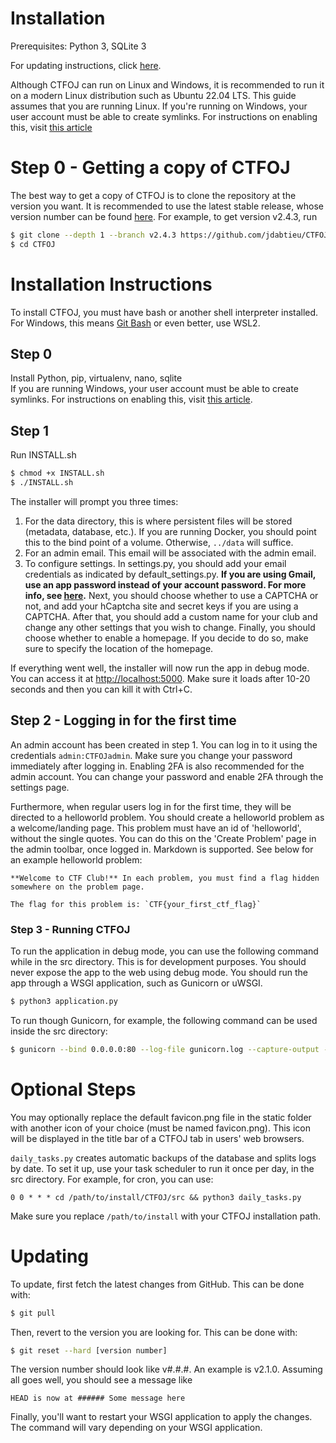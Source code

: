# Installation
Prerequisites: Python 3, SQLite 3

For updating instructions, click [here](#updating).

Although CTFOJ can run on Linux and Windows, it is recommended to run it
on a modern Linux distribution such as Ubuntu 22.04 LTS. This guide assumes that
you are running Linux. If you're running on Windows, your user account must
be able to create symlinks. For instructions on enabling this, visit
[this article](https://portal.perforce.com/s/article/3472)

# Step 0 - Getting a copy of CTFOJ
The best way to get a copy of CTFOJ is to clone the repository at the version
you want. It is recommended to use the latest stable release, whose version
number can be found [here](https://github.com/jdabtieu/CTFOJ/releases). For
example, to get version v2.4.3, run
```bash
$ git clone --depth 1 --branch v2.4.3 https://github.com/jdabtieu/CTFOJ.git
$ cd CTFOJ
```

# Installation Instructions
To install CTFOJ, you must have bash or another shell interpreter installed. For
Windows, this means [Git Bash](https://git-scm.com/downloads) or even better,
use WSL2.

## Step 0
Install Python, pip, virtualenv, nano, sqlite<br>
If you are running Windows, your user account must be able to create symlinks.
For instructions on enabling this, visit
[this article](https://portal.perforce.com/s/article/3472).

## Step 1
Run INSTALL.sh
```bash
$ chmod +x INSTALL.sh
$ ./INSTALL.sh
```

The installer will prompt you three times:
1. For the data directory, this is where persistent files will be stored
(metadata, database, etc.). If you are running Docker, you should point this to
the bind point of a volume. Otherwise, `../data` will suffice.
2. For an admin email. This email will be associated with the admin email.
3. To configure settings. In settings.py, you should add your email credentials
as indicated by default_settings.py. **If you are using Gmail, use an app
password instead of your account password. For more info, see
[here](https://support.google.com/accounts/answer/185833).**
Next, you should choose whether to use a CAPTCHA or not, and add your hCaptcha
site and secret keys if you are using a CAPTCHA. After that, you should add a
custom name for your club and change any other settings that you wish to change.
Finally, you should choose whether to enable a homepage. If you decide to do so,
make sure to specify the location of the homepage.

If everything went well, the installer will now run the app in debug mode. You
can access it at <http://localhost:5000>. Make sure it loads after 10-20 seconds
and then you can kill it with Ctrl+C.

## Step 2 - Logging in for the first time
An admin account has been created in step 1. You can log in to it using the
credentials `admin:CTFOJadmin`. Make sure you change your password immediately
after logging in. Enabling 2FA is also recommended for the admin account. You
can change your password and enable 2FA through the settings page.

Furthermore, when regular users log in for the first time, they will be directed
to a helloworld problem. You should create a helloworld problem as a
welcome/landing page. This problem must have an id of 'helloworld', without the
single quotes. You can do this on the 'Create Problem' page in the admin
toolbar, once logged in. Markdown is supported. See below for an example
helloworld problem:
```
**Welcome to CTF Club!** In each problem, you must find a flag hidden somewhere on the problem page.

The flag for this problem is: `CTF{your_first_ctf_flag}`
```

### Step 3 - Running CTFOJ
To run the application in debug mode, you can use the following command while in
the src directory. This is for development purposes. You should never expose the
app to the web using debug mode. You should run the app through a WSGI
application, such as Gunicorn or uWSGI.
```bash
$ python3 application.py
```

To run though Gunicorn, for example, the following command can be used inside the src directory:
```bash
$ gunicorn --bind 0.0.0.0:80 --log-file gunicorn.log --capture-output -w 4 wsgi:app
```

# Optional Steps
You may optionally replace the default favicon.png file in the static folder
with another icon of your choice (must be named favicon.png). This icon will be
displayed in the title bar of a CTFOJ tab in users' web browsers.

`daily_tasks.py` creates automatic backups of the database and splits logs by
date. To set it up, use your task scheduler to run it once per day, in the src
directory. For example, for cron, you can use:
```cron
0 0 * * * cd /path/to/install/CTFOJ/src && python3 daily_tasks.py
```
Make sure you replace `/path/to/install` with your CTFOJ installation path.

# Updating
To update, first fetch the latest changes from GitHub. This can be done with:
```bash
$ git pull
```

Then, revert to the version you are looking for. This can be done with:
```bash
$ git reset --hard [version number]
```
The version number should look like v#.#.#. An example is v2.1.0. Assuming all
goes well, you should see a message like
```
HEAD is now at ###### Some message here
```

Finally, you'll want to restart your WSGI application to apply the changes.
The command will vary depending on your WSGI application.
